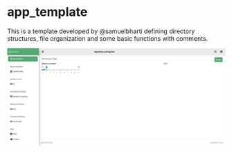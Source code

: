 # app_template
This is a template developed by @samuelbharti defining directory structures, file organization and some basic functions with comments.

![Screenshot of App Template](templateScreenshot.jpg)
